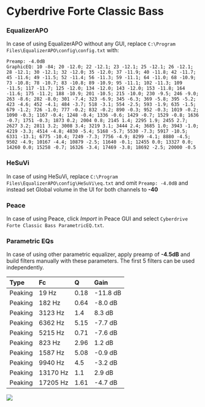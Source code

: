 # Cyberdrive Forte Classic Bass

### EqualizerAPO
In case of using EqualizerAPO without any GUI, replace `C:\Program Files\EqualizerAPO\config\config.txt`
with:
```
Preamp: -4.0dB
GraphicEQ: 10 -84; 20 -12.0; 22 -12.1; 23 -12.1; 25 -12.1; 26 -12.1; 28 -12.1; 30 -12.1; 32 -12.0; 35 -12.0; 37 -11.9; 40 -11.8; 42 -11.7; 45 -11.6; 49 -11.5; 52 -11.4; 56 -11.3; 59 -11.1; 64 -11.0; 68 -10.9; 73 -10.8; 78 -10.7; 83 -10.8; 89 -10.9; 95 -11.1; 102 -11.3; 109 -11.5; 117 -11.7; 125 -12.0; 134 -12.0; 143 -12.0; 153 -11.8; 164 -11.6; 175 -11.2; 188 -10.9; 201 -10.5; 215 -10.0; 230 -9.5; 246 -9.0; 263 -8.6; 282 -8.0; 301 -7.4; 323 -6.9; 345 -6.3; 369 -5.8; 395 -5.2; 423 -4.6; 452 -4.1; 484 -3.7; 518 -3.1; 554 -2.5; 593 -1.9; 635 -1.5; 679 -1.2; 726 -1.0; 777 -0.2; 832 -0.2; 890 -0.3; 952 -0.3; 1019 -0.2; 1090 -0.3; 1167 -0.4; 1248 -0.4; 1336 -0.6; 1429 -0.7; 1529 -0.8; 1636 -0.7; 1751 -0.3; 1873 0.2; 2004 0.8; 2145 1.4; 2295 1.9; 2455 2.7; 2627 3.2; 2811 3.2; 3008 3.4; 3219 3.1; 3444 2.4; 3685 1.0; 3943 -1.0; 4219 -3.3; 4514 -4.8; 4830 -5.4; 5168 -5.7; 5530 -7.3; 5917 -10.5; 6331 -13.1; 6775 -10.4; 7249 -7.3; 7756 -4.9; 8299 -4.1; 8880 -4.5; 9502 -4.9; 10167 -4.4; 10879 -2.5; 11640 -0.1; 12455 0.0; 13327 0.0; 14260 0.0; 15258 -0.7; 16326 -3.4; 17469 -3.8; 18692 -2.5; 20000 -0.5
```

### HeSuVi
In case of using HeSuVi, replace `C:\Program Files\EqualizerAPO\config\HeSuVi\eq.txt` and omit `Preamp:
-4.0dB` and instead set Global volume in the UI for both channels to **-40**

### Peace
In case of using Peace, click *Import* in Peace GUI and select `Cyberdrive Forte Classic Bass ParametricEQ.txt`.

### Parametric EQs
In case of using other parametric equalizer, apply preamp of **-4.5dB** and build filters manually with
these parameters. The first 5 filters can be used independently.

| Type    | Fc       |    Q | Gain     |
|:--------|:---------|:-----|:---------|
| Peaking | 19 Hz    | 0.18 | -11.8 dB |
| Peaking | 182 Hz   | 0.64 | -8.0 dB  |
| Peaking | 3123 Hz  | 1.4  | 8.3 dB   |
| Peaking | 6362 Hz  | 5.15 | -7.7 dB  |
| Peaking | 5215 Hz  | 0.71 | -7.6 dB  |
| Peaking | 823 Hz   | 2.96 | 1.2 dB   |
| Peaking | 1587 Hz  | 5.08 | -0.9 dB  |
| Peaking | 9940 Hz  | 4.5  | -3.2 dB  |
| Peaking | 13170 Hz | 1.1  | 2.9 dB   |
| Peaking | 17205 Hz | 1.61 | -4.7 dB  |

![](https://raw.githubusercontent.com/jaakkopasanen/AutoEq/master/results/innerfidelity/sbaf-serious/Cyberdrive%20Forte%20Classic%20Bass/Cyberdrive%20Forte%20Classic%20Bass.png)